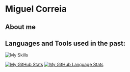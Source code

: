 # Miguel Correia

<!--

Here are some ideas to get you started:

- 🔭 I’m currently on my last years of my university bachelors degree on Computer Science.
-->
## About me


## Languages and Tools used in the past:
![My Skills](https://skills.thijs.gg/icons?i=js,java,c,cpp,py,html,css,postgres,kotlin,markdown)

[![My GitHub Stats](https://github-readme-stats-sigma-five.vercel.app/api/?username=nineinchmike21&count_private=true&theme=tokyonight&showicons=true)]()
[![My GitHub Language Stats](https://github-readme-stats-sigma-five.vercel.app/api/top-langs/?username=nineinchmike21&langs_count=5&theme=tokyonight)]()
